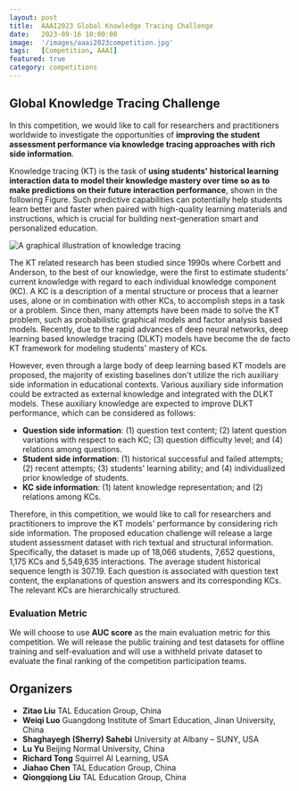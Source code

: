 ```yaml
---
layout: post
title:  AAAI2023 Global Knowledge Tracing Challenge
date:   2023-09-16 10:00:00
image:  '/images/aaai2023competition.jpg'
tags:   [Competition, AAAI]
featured: true
category: competitions
---
```



## Global Knowledge Tracing Challenge

In this competition, we would like to call for researchers and practitioners worldwide to investigate the opportunities of **improving the student assessment performance via knowledge tracing approaches with rich side information**. 

Knowledge tracing (KT) is the task of **using students' historical learning interaction data to model their knowledge mastery over time so as to make predictions on their future interaction performance**, shown in the following Figure. Such predictive capabilities can potentially help students learn better and faster when paired with high-quality learning materials and instructions, which is crucial for building next-generation smart and personalized education. 


![A graphical illustration of knowledge tracing]({{site.baseurl}}/images/aaai2023competition_kt.jpg)


The KT related research has been studied since 1990s where Corbett and Anderson, to the best of our knowledge, were the first to estimate students' current knowledge with regard to each individual knowledge component (KC). A KC is a description of a mental structure or process that a learner uses, alone or in combination with other KCs, to accomplish steps in a task or a problem. Since then, many attempts have been made to solve the KT problem, such as probabilistic graphical models and factor analysis based models. Recently, due to the rapid advances of deep neural networks, deep learning based knowledge tracing (DLKT) models have become the de facto KT framework for modeling students' mastery of KCs. 


However, even through a large body of deep learning based KT models are proposed, the majority of existing baselines don't utilize the rich auxiliary side information in educational contexts. Various auxiliary side information could be extracted as external knowledge and integrated with the DLKT models. These auxiliary knowledge are expected to improve DLKT performance, which can be considered as follows:

* **Question side information**: (1) question text content; (2) latent question variations with respect to each KC; (3) question difficulty level; and (4) relations among questions.
* **Student side information**: (1) historical successful and failed attempts; (2) recent attempts; (3) students' learning ability; and (4) individualized prior knowledge of students.
* **KC side information**: (1) latent knowledge representation; and (2) relations among KCs.

Therefore, in this competition, we would like to call for researchers and practitioners to improve the KT models' performance by considering rich side information. The proposed education challenge will release a large student assessment dataset with rich textual and structural information. Specifically, the dataset is made up of 18,066 students, 7,652 questions, 1,175 KCs and 5,549,635 interactions. The average student historical sequence length is 307.19. Each question is associated with question text content, the explanations of question answers and its corresponding KCs. The relevant KCs are hierarchically structured. 

### Evaluation Metric

We will choose to use **AUC score** as the main evaluation metric for this competition. We will release the public training and test datasets for offline training and self-evaluation and will use a withheld private dataset to evaluate the final ranking of the competition participation teams. 



<!-- ## Important Dates

* ~~**November 12, 2021**~~ **November 19, 2021**: Workshop paper submission due AOE
* **November 30, 2021** : Notifications of acceptance
* **December 15, 2021**: Deadline of the camera-ready final paper submission
* **Feb 21, 2022**: Workshop Date  -->



## Organizers

<!-- ![Beautiful place]({{site.baseurl}}/images/aaai2022_workshop_organizers.jpg) -->

* **Zitao Liu** TAL Education Group, China
* **Weiqi Luo** Guangdong Institute of Smart Education, Jinan University, China
* **Shaghayegh (Sherry) Sahebi** University at Albany – SUNY, USA
* **Lu Yu** Beijing Normal University, China
* **Richard Tong** Squirrel AI Learning, USA
* **Jiahao Chen** TAL Education Group, China
* **Qiongqiong Liu** TAL Education Group, China